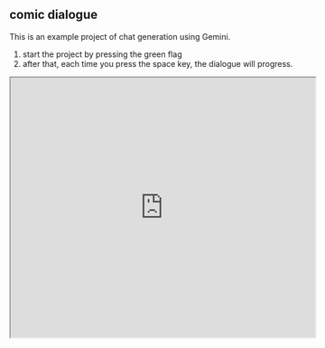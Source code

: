 ## comic dialogue

This is an example project of chat generation using Gemini.

1. start the project by pressing the green flag
2. after that, each time you press the space key, the dialogue will progress.

<iframe src="https://xcratch.github.io/editor/player#https://yokobond.github.io/xcx-gai/docs/gai-comic_dialogue.sb3" width="540px" height="460px"></iframe>
